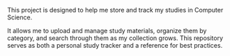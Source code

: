 This project is designed to help me store and track my studies in Computer Science.

It allows me to upload and manage study materials, organize them by category, and search through them as my collection grows. This repository serves as both a personal study tracker and a reference for best practices.